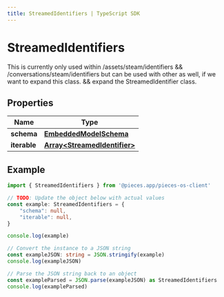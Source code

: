 ```yaml
---
title: StreamedIdentifiers | TypeScript SDK
---
```



# StreamedIdentifiers

This is currently only used within /assets/steam/identifiers && /conversations/steam/identifiers but can be used with other as well, if we want to expand this class. && expand the StreamedIdentifier class.

## Properties

Name | Type
------------ | -------------
**schema** | [**EmbeddedModelSchema**](EmbeddedModelSchema)
**iterable** | [**Array&lt;StreamedIdentifier&gt;**](StreamedIdentifier)

## Example

```typescript
import { StreamedIdentifiers } from '@pieces.app/pieces-os-client'

// TODO: Update the object below with actual values
const example: StreamedIdentifiers = {
    "schema": null,
    "iterable": null,
}

console.log(example)

// Convert the instance to a JSON string
const exampleJSON: string = JSON.stringify(example)
console.log(exampleJSON)

// Parse the JSON string back to an object
const exampleParsed = JSON.parse(exampleJSON) as StreamedIdentifiers
console.log(exampleParsed)
```


